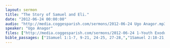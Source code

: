 ```yaml
---
layout: sermon
title: "The Story of Samuel and Eli."
date: "2012-06-24 00:00:00"
audio: "http://media.coggesparish.com/sermons/2012-06-24 Ugo Anagor.mp3"
speaker: "Ugo Anagor"
files: ["http://media.coggesparish.com/sermons/2012-06-24 1-Youth Exodus from Church (CBN News).wmv","http://media.coggesparish.com/sermons/2012-06-24 Ugo Anagor.pdf","http://media.coggesparish.com/sermons/2012-06-24 2-God Calls Us to Run Together as One!.wmv"]
bible_passages: ["1Samuel 1:1-7, 9-21, 24-25, 27-28,","1Samuel 2:18-21, 26,","1Samuel 3:1-18","(Today's New International Version (TNIV))"]
---
```

